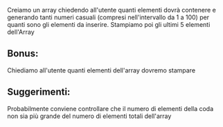 Creiamo un array chiedendo all'utente quanti elementi dovrà contenere e generando tanti numeri casuali (compresi nell'intervallo da 1 a 100) per quanti sono gli elementi da inserire.
Stampiamo poi gli ultimi 5 elementi dell'Array
## Bonus:
Chiediamo all'utente quanti elementi dell'array dovremo stampare
## Suggerimenti:
Probabilmente conviene controllare che il numero di elementi della coda non sia più grande del numero di elementi totali dell'array